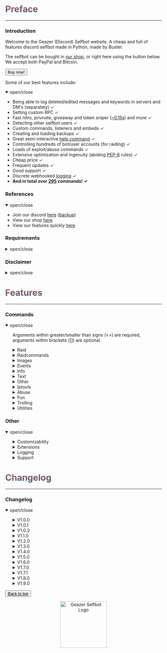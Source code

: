 <head>
    <script src="https://autobuy.io/js/embed.min.js"></script>
    <link rel="shortcut icon" href="favicon.ico" type="image/x-icon"/>
    <meta property="og:image" content="https://i.imgur.com/shO8dws.png"/>
</head>

<h1 name="top" style="background: -webkit-linear-gradient(#c45e62, #28526d); -webkit-background-clip: text; -webkit-text-fill-color: transparent;">Preface</h1>
<hr>

<h3 name="introduction">Introduction</h3>
<p> Welcome to the Geazer (Discord) Selfbot website. A cheap and full of features discord selfbot made in Python, made by Buster. </p>

<p> The selfbot can be bought in <a target="_blank" title="My autobuy.io shop" href="https://autobuy.io/@Geazer-Selfbot/Product/a2bb2869-46d4-48af-8f49-08d842cf9dbd">our shop</a>, or right here using the button below. We accept both PayPal and Bitcoin. </p>

<button class="button button" data-autobuy-product="a2bb2869-46d4-48af-8f49-08d842cf9dbd">Buy now!</button>

<p> Some of our best features include: </p>
<details open>
<summary>open/close</summary>
    <ul>
        <li> Being able to log deleted/edited messages and keywords in servers and DM's (separately) ✓ </li>
        <li> Setting custom RPC ✓ </li>
        <li> Fast nitro, privnote, giveaway and token sniper (<a target="_blank" title="Snipe speeds" href="https://i.imgur.com/GZ8uR5W.png">~0.15s</a>) and more ✓ </li>
        <li> Detecting other selfbot users ✓ </li>
        <li> Custom commands, listeners and embeds ✓ </li>
        <li> Creating and loading backups ✓ </li>
        <li> Great semi-interactive <a target="_blank" title="Help command screenshots" href="https://imgur.com/a/1vM2Emo">help command</a> ✓ </li>
        <li> Controlling hundreds of bot/user accounts (for raiding) ✓ </li>
        <li> Loads of exploit/abuse commands ✓ </li>
        <li> Extensive optimization and ingenuity (abiding <a target="_blank" title="PEP-8 definition" href="https://www.python.org/dev/peps/pep-0008/">PEP-8</a> rules) ✓ </li>
        <li> Cheap price ✓ </li>
        <li> Frequent updates ✓ </li>
        <li> Good support ✓ </li>
        <li> Discrete webhooked <a target="_blank" title="Webhook logging screenshot" href="https://i.imgur.com/8uR38X2.png">logging</a> ✓ </li>
        <li> <b> And in total over <u>295</u> commands! ✓</b> </li>
    </ul>
</details>

<h3 name="references">References</h3>
<details open>
<summary>open/close</summary>
    <ul>
        <li> Join our discord <a target="_blank" title="Support, suggestions, questions and more" href="https://discord.gg/ZGrYnNB">here</a> (<a target="_blank" title="Support, suggestions, questions and more" href="https://discord.gg/22fZqtp">backup</a>)</li>
        <li> View our shop <a target="_blank" title="My autobuy.io shop" href="https://autobuy.io/@Geazer-Selfbot/Product/a2bb2869-46d4-48af-8f49-08d842cf9dbd">here</a> </li>
        <li> View our features quickly <a target="_blank" title="Clear pastebin listing of commands" href="https://pastebin.com/raw/7f4RHTeH">here</a> </li>
    </ul>
</details>

<h3 name="requirements">Requirements</h3>
<details>
<summary>open/close</summary>
    <ul>
        <li>Python: <a target="_blank" title="Direct Python install" href="https://www.python.org/ftp/python/3.8.5/python-3.8.5-amd64.exe">Python 3.8.5</a> </li>
        <li>OS: Windows 10 (64-bit), Linux distro, MacOS </li>
        <li>Having joined <a target="_blank" title="Invite to our Discord" href="https://discord.gg/ZGrYnNB">our discord</a> </li>
        <li>Having an activation code (can be obtained after buying), is based on your HWID</li>
    </ul>
</details>

<h3 name="disclaimer">Disclaimer</h3>
<details>
<summary>open/close</summary>
    <ul>
    <li> Using a selfbot is <b>against</b> Discord's <a target="_blank" title="Discord article on Selfbots" href="https://support.discord.com/hc/en-us/articles/115002192352-Automated-user-accounts-">TOS</a>. Though I have made this selfbot very <b>discrete</b> by logging into a 
separate channel, and giving the option to disable embeds. You will <b>not</b> be banned,
    <b>unless</b> you get <b>reported with proof</b> (e.g screen of embed/you saying you used abusive commands). </li>
    </ul>
</details>

<h1 name="features" style="background: -webkit-linear-gradient(#c45e62, #28526d); -webkit-background-clip: text; -webkit-text-fill-color: transparent;">Features</h1>
<hr>

<h3 name="commands">Commands</h3>
<details open>
<summary> open/close </summary>
    <ul>
    <p> Arguments within greater/smaller than signs (<>) are required, arguments within brackets ([]) are optional. </p>
        <details>
        <summary> Raid </summary>
        <ul>
        <p> Category with all the raid commands, use these with caution </p>
            <li> raid ⟶  Base command for logging and and logging out all the raid accounts </li>
            <ul>
                <li> remove ⟶  Will remove a id:token entry from the token list by [ids...] </li>
                <li> logout ⟶  Will log out all the raid user instances </li>
                <li> login ⟶  Will log in all the raid user accounts from the user account, they will also join your logging guild </li>
                <li> amount ⟶  Will give the amount of id:token combinations </li>
                <li> add ⟶  Will add tokens to the list of useraccounts that can be used to log in </li>
            </ul>
        </ul>
        </details>
        <details>
        <summary> Raidcommands </summary>
        <ul>
        <p> These commands can only be used once the tokens in data/json/usertokens.json have been logged in. </p>
            <li> report ⟶  Will send a report to discord Trust & Safety </li>
            <li> channeloutage ⟶  RAID - Has mostly been patched, will still work with a lot of bots &lt;guild_id&gt; </li>
            <li> say ⟶  RAID - Will send a message to specified channel with all the RAID user accounts,  </li>
            <li> dm ⟶  RAID - Attempts to DM a user by id. Works only when user is friended or accepts DMs for everyone. </li>
            <li> fr ⟶  RAID - Attempts to add a user by id. </li>
            <li> username ⟶  RAID - Will change the USERname for all the RAID user accounts to specified username </li>
            <li> avatar ⟶  RAID - Will change the avatar for every raid user </li>
            <li> nickname ⟶  RAID - Will change the nickname for all the RAID user accounts to specified nickname </li>
            <li> guild ⟶  RAID - Base command for RAID accounts to join and leave guilds </li>
            <ul>
                <li> join ⟶  RAID - Will join the specified guild with all the RAID user accounts using a link </li>
                <li> leave ⟶  RAID - Will leave the specified guild from ID with all the RAID user accounts </li>
            </ul>
            <li> blank ⟶  RAID - Base command for sending ~2000 char long whitespace message and spamming guilds with it </li>
            <ul>
                <li> guild ⟶  RAID - Will send a ~2000 char long blank message after every message send in a guild </li>
                <li> stop ⟶  RAID - Will stop all blank spam in guilds </li>
            </ul>
            <li> annoy ⟶  RAID - Base command for annoying entire guilds by adding emoji's or specific users </li>
            <ul>
                <li> user ⟶  RAID - Will react with specified emojis to every message by specified user </li>
                <li> guild ⟶  RAID - Will attempt to react with specified emojis to every message in current guild </li>
                <li> stop ⟶  RAID - Will stop all stop all annoy events </li>
            </ul>
            <li> copy ⟶  RAID - Base command for copying users messages or channels messages </li>
            <ul>
                <li> user ⟶  RAID - Will copy the specified user if no message is provided </li>
                <li> channel ⟶  RAID - Will copy everybody in a channel if no message is provided </li>
                <li> stop ⟶  RAID - Will stop copying the user </li>
            </ul>
            <li> spam ⟶  RAID - Will send the provided messages x times in a row </li>
            <li> raidserver ⟶  RAID - Base command for raiding servers by spamming messages/blank in every channel </li>
            <ul>
                <li> blank ⟶  Will spam every channel in specified guild with blank. Needs to join guild first </li>
                <li> message ⟶  Will spam every channel in specified guild with provided message. Needs to join guild first </li>
                <li> stop ⟶  Stops the server raid </li>
            </ul>
            <li> status ⟶  RAID - Base command for changing your the status </li>
            <ul>
                <li> streaming ⟶  RAID - Will change your status to streaming input </li>
                <li> playing ⟶  RAID - Will change your status playing input </li>
                <li> listening ⟶  RAID - Will change your status to listening to input </li>
                <li> watching ⟶  RAID - Will change your status to watching input </li>
            </ul>
            <li> presence ⟶  RAID - Base command for changing the presence (online, offline etc) </li>
            <ul>
                <li> online ⟶  RAID- Will set the presence to online </li>
                <li> offline ⟶  RAID- Will set the presence to invisible </li>
                <li> idle ⟶  RAID- Will set the presence to idle </li>
                <li> dnd ⟶  RAID - Will set the presence to do not disturb </li>
            </ul>
            <li> voicechannel ⟶  RAID - Base command for joining and leaving voicechannels </li>
            <ul>
                <li> leave ⟶  RAID - Will leave the voicechannel set in voicechannel join </li>
                <li> join ⟶  RAID - Will join a voicechannel by id </li>
            </ul>
        </ul>
        </details>
        <details>
        <summary> Images </summary>
        <ul>
        <p> Category will all commands that allow images as input and will return a modified result </p>
            <li> makememe ⟶  Will edit your attachment or [image] to show &lt;top_text&gt; and &lt;bottom_text&gt; </li>
            <li> meme ⟶  Returns a random meme/post from [subreddit=memes] </li>
            <li> whowouldwin ⟶  Will send an image with the profile pictures of &lt;user1&gt; and &lt;user2&gt; </li>
            <li> avatar ⟶  Will send a enlarged users avatar in chat </li>
            <li> reverse_search ⟶  Will reverse image search the &lt;link&gt; </li>
            <li> spongebob ⟶  Will send an image of mocking spongebob or with &lt;message&gt; </li>
            <li> cat ⟶  Will send a random cat image and fact </li>
            <li> dog ⟶  Will send a random dog image and facy </li>
            <li> panda ⟶  Will send a random panda image and fact </li>
            <li> fox ⟶  Will send a random fox image and fact </li>
            <li> koala ⟶  Will send a random koala image and fact </li>
            <li> bird ⟶  Will send a random bird image and fact </li>
            <li> racoon ⟶  Will send a random racoon image and fact </li>
            <li> kangaroo ⟶  Will send a random kangaroo image and fact </li>
            <li> redpanda ⟶  Will send a random red panda image </li>
            <li> whale ⟶  Will send a random whale image and fact </li>
            <li> random_screen ⟶  Will send a random screen from prnt.sc or imgur, not guaranteed to contain anything </li>
            <li> phcomment ⟶  Will send an image containing a pornhub comment by the &lt;user&gt; saying &lt;message&gt; </li>
            <li> ytcomment ⟶  Will send an image containing a youtube comment by the &lt;user&gt; saying &lt;message&gt; </li>
            <li> changemymind ⟶  Will send an image with in the change my mind meme saying &lt;message&gt; </li>
            <li> gay ⟶  Will send &lt;link&gt; with a rainbow overlay </li>
            <li> wasted ⟶  Will send &lt;link&gt; with a wasted overlay </li>
            <li> magik ⟶  Will send &lt;link&gt; with a magikized (distorted) overlay </li>
            <li> blurpify ⟶  Will send &lt;link&gt; with a blurpified (distorted) overlay </li>
            <li> deepfry ⟶  Will send &lt;link&gt; with a deepfried (distorted) overlay </li>
            <li> tweet ⟶  Base command for sending tweets as trump or normal </li>
            <ul>
                <li> trump ⟶  Will send an image with the input text as a tweet </li>
                <li> normal ⟶  Will send an image with the input text as a tweet </li>
            </ul>
            <li> qr ⟶  Base command for encoding text to QR and decoding QR to text </li>
            <ul>
                <li> decode ⟶  Will decode a QRs contents to text </li>
                <li> encode ⟶  Will generate a QR code from your &lt;message&gt; </li>
            </ul>
        </ul>
        </details>
        <details>
        <summary> Events </summary>
        <ul>
        <p> Contains all events like edits/deletes etc, no commands are in this cog </p>
        </ul>
        </details>
        <details>
        <summary> Info </summary>
        <ul>
        <p> All commands that provide info on a specific subject </p>
            <li> movieinfo ⟶  Will return movie or series info by &lt;query&gt; (embedded) </li>
            <li> songinfo ⟶  Will return some information about a song including lyrics (embedded) </li>
            <li> pokemoninfo ⟶  Will return information about a Pokemon (embedded) </li>
            <li> minecraftinfo ⟶  Will return some information about a Minecraft account </li>
            <li> covidinfo ⟶  Will return some data regarding the SARS-CoV-2 virus </li>
            <li> weatherinfo ⟶  Will return weather info by &lt;city&gt; (embedded) </li>
            <li> processinfo ⟶  Will show some process info of your selfbot instance </li>
            <li> channelinfo ⟶  Will show all channels in a guild and send it to logging channel </li>
            <li> roleinfo ⟶  Will show information about the specified &lt;role&gt; </li>
            <li> serverinfo ⟶  Will display some information about a server in your logging channel </li>
            <li> userinfo ⟶  Will show the specified &lt;user&gt;s account data </li>
            <li> charinfo ⟶  Will send info about your &lt;message&gt; unicode </li>
            <li> emojiinfo ⟶  Will list all the emotes in a server </li>
            <li> usageinfo ⟶  Will show the top 10 most used commands by you in a graph </li>
        </ul>
        </details>
        <details>
        <summary> Text </summary>
        <ul>
        <p> Category for all commands that send a modified version of your text input </p>
            <li> worm ⟶  Will send your &lt;message&gt; &lt;amount&gt; times in the form of a wave </li>
            <li> combine ⟶  Will combine &lt;word1&gt; and &lt;word2&gt; into one word </li>
            <li> novowel ⟶  Will send a &lt;message&gt; with all vowels removed from your input </li>
            <li> letterreplace ⟶  Will replace &lt;letter1&gt; with &lt;letter2&gt; in &lt;message&gt; </li>
            <li> leetify ⟶  Will convert each letter in your &lt;message&gt; to a bold letter </li>
            <li> uni ⟶  Will convert each letter/number/?! in your &lt;message&gt; to a bold letter </li>
            <li> reversify ⟶  Will convert each letter/'?!.& in your &lt;message&gt; to a cursive letter and reverse that </li>
            <li> emojify ⟶  Will send a message joining your input with &lt;emote&gt; </li>
            <li> furrify ⟶  Will convert your &lt;message&gt; into a incel message </li>
            <li> oldify ⟶  Will convert each letter in your &lt;message&gt; to an old english letter </li>
            <li> kanjify ⟶  Will convert each letter in your &lt;message&gt; to a kanji letter </li>
            <li> bubblify ⟶  Will convert each letter/number in your &lt;message&gt; to a rounded letter </li>
            <li> squarify ⟶  Will convert each letter in your &lt;message&gt; to a squared letter </li>
            <li> cursify ⟶  Will convert each letter in your &lt;message&gt; to a cursive letter </li>
            <li> gif ⟶  Will send dancing letters in gifs for each letter/number/!@$& in your &lt;message&gt; </li>
            <li> invisify ⟶  Will convert each letter from your input to be invisible </li>
            <li> ascify ⟶  Will convert your &lt;message&gt; to look like ascii art </li>
            <li> edit ⟶  Will edit &lt;message&gt; to show a new letter </li>
            <li> notfunny ⟶  Will send a not funny message (~2100 chars) </li>
        </ul>
        </details>
        <details>
        <summary> Other </summary>
        <ul>
        <p> Category for all commands without a specific category </p>
            <li> eval ⟶  Will evaluate python code, with discord.py env variables in place </li>
            <li> declineall ⟶  Will decline all incoming friend requests </li>
            <li> readall ⟶  Will mark all messages in all servers as read </li>
            <li> motd ⟶  Will send a message regarding the selfbot, e.g the changelog </li>
            <li> fakeperson ⟶  Will generate a random person with &lt;nationality&gt; and &lt;gender&gt; </li>
            <li> getavatars ⟶  Will scrape all avatars in a guild for the random avatars list </li>
            <li> getemojis ⟶  Will scrape all emojis from &lt;fromguildid&gt; guild and add them to &lt;toguildid&gt; guild </li>
            <li> getfiles ⟶  Will scrape &lt;limit&gt; files with the by you specified [filetypes...] in the current channel </li>
            <li> settings ⟶  Base command for changing your selfbot settings </li>
            <ul>
                <li> dmlog ⟶  Will enable/disable logging deleted/edited messages in dms </li>
                <li> sniping ⟶  Will enable/disable sniping discordgifts, privnotes, tokens and giveaways </li>
                <li> guildlog ⟶  Will enable/disable logging deleted/edited messages in dms </li>
                <li> prefix ⟶  Will change your current prefix to &lt;prefix&gt; </li>
                <li> errorinfo ⟶  Will enable/disable sending some error info in current channel </li>
                <li> keywordlog ⟶  Will enable/disable logging your keywords in dms/servers </li>
                <li> embed ⟶  Will enable/disable sending some command output in embeds. </li>
            </ul>
            <li> cc ⟶  Base command for adding/removing/listing all the custom commands </li>
            <ul>
                <li> add ⟶  Will add the custom command named &lt;command_name&gt; sending &lt;content&gt; </li>
                <li> remove ⟶  Will remove the custom command named &lt;command_name&gt;  </li>
                <li> list ⟶  Will list all the custom commands </li>
            </ul>
            <li> backup ⟶  Base command for making and loading backups </li>
            <ul>
                <li> make ⟶  Sub-base command for backing up friends, blocked users and joined servers </li>
                <ul>
                    <li> servers ⟶  Will create a backup of all your joined servers in a txt file as invites </li>
                    <li> friends ⟶  Will create a backup of all your friends in a txt file as ids </li>
                    <li> blocked ⟶  Will create a backup of all your blocked users in a txt file as ids </li>
                </ul>
                <li> load ⟶  Sub-base command for adding backed up friends, blocking blocked users and joining servers </li>
                <ul>
                    <li> friends ⟶  Will add all friends from the backed up txt file </li>
                    <li> blocked ⟶  Will block all users from the backed up txt file </li>
                    <li> servers ⟶  Will join all servers from the backed up txt file </li>
                </ul>
            </ul>
            <li> binary ⟶  Base command for encoding and decoding binary </li>
            <ul>
                <li> decode ⟶  Will decode your &lt;message&gt; to a string </li>
                <li> encode ⟶  Will encode your &lt;message&gt; to binary (1s and 0s) </li>
            </ul>
            <li> base64 ⟶  Base command for encoding and decoding base64 </li>
            <ul>
                <li> encode ⟶  Will encode your &lt;message&gt; to base64 </li>
                <li> decode ⟶  Will decode your &lt;message&gt; to a string </li>
            </ul>
        </ul>
        </details>
        <details>
        <summary> Iptools </summary>
        <ul>
        <p> Category for all commands that have to do with IPs </p>
            <li> ipinfo ⟶  Will display information about &lt;host&gt; (embedded) </li>
            <li> unshorten ⟶  Wil unshorten ad.fly, sh.st and adfoc.us links </li>
            <li> shorten ⟶  Will generate a tinyurl link from &lt;link&gt; </li>
            <li> icmpping ⟶  Will ping &lt;host&gt; using ICMP packets </li>
            <li> tcpping ⟶  Will ping &lt;host&gt; on port &lt;port&gt; using TCP packets </li>
            <li> dnsresolve ⟶  Will resolve a DNS by hostname </li>
            <li> showheaders ⟶  Will show the HTTP headers that your client sends when connecting to a webserver </li>
            <li> portscan ⟶  Will scan the common ports of a &lt;host&gt; </li>
            <li> traceroute ⟶  Will determine what servers data traverses through before reaching the &lt;host&gt; </li>
            <li> maclookup ⟶  Will search for the manufacturer of a product based on it's &lt;mac&gt; address </li>
            <li> phonelookup ⟶  Will search for the phonenumber and return some information </li>
            <li> screenwebsite ⟶  Will send a screenshot of a website with the provided &lt;url&gt; </li>
            <li> proxies ⟶  Base command for sending txt files containing proxies </li>
            <ul>
                <li> http ⟶  Scrapes HTTP proxies (IP:PORT) and sends the file in chat </li>
                <li> https ⟶  Scrapes HTTPS proxies (IP:PORT) and sends the file in chat </li>
                <li> socks4 ⟶  Scrapes socks4 proxies (IP:PORT) and sends the file in chat </li>
                <li> socks5 ⟶  Scrapes socks5 proxies (IP:PORT) and sends the file in chat </li>
            </ul>
        </ul>
        </details>
        <details>
        <summary> Abuse </summary>
        <ul>
        <p> Category with all abuse commands, these include discord exploits and should be used with caution </p>
            <li> channeloutage ⟶  Will send a load of emotes in a message that causes the reader to crash/lag </li>
            <li> charbypass ⟶  Will send a ~6000 char long message </li>
            <li> spamhelp ⟶  Spams the official help message in different languages to &lt;channel&gt; in &lt;guildid&gt; </li>
            <li> bantoken ⟶  Will make a discord token invalid by uploading it to a public GitHub repo </li>
            <li> deleteaccount ⟶  Will DELETE someones discord account by using their &lt;token&gt; and &lt;password&gt; </li>
            <li> disableaccount ⟶  Will DISABLE someones discord account by using their &lt;token&gt; and &lt;password&gt; </li>
            <li> tokeninfo ⟶  Will show information about a token </li>
            <li> tokenspam ⟶  Will flash screen and changes settings of account by using its token </li>
            <li> destroyserver ⟶  Will destroy a server by banning users, deleting and creating channels/roles </li>
            <li> massban ⟶  Will attempt to ban everybody in specified &lt;guild_id&gt;, ids in [exclusions...] will be ignored </li>
            <li> masskick ⟶  Will attempt to kick everybody in specified &lt;guild_id&gt;, ids in [exclusions...] will be ignored </li>
            <li> crashcall ⟶  Base command for crashing calls </li>
            <ul>
                <li> stop ⟶  Will stop the callcrash. If command doesn't respond, try again in a different channel </li>
                <li> start ⟶  Will start the callcrash by rapidly changing it's voice region. Works in DMs and groupchannels </li>
            </ul>
            <li> channel ⟶  Base command for creating or removing a lot of channels in a guild </li>
            <ul>
                <li> remove ⟶  Will attempt to remove specified amount of channels in a guild </li>
                <li> create ⟶  Will spam create specified amount of either tc or vc with specified name </li>
            </ul>
            <li> role ⟶  Base command for creating or removing a lot of roles in a guild </li>
            <ul>
                <li> add ⟶  Will attempt to add &lt;amount&gt; of roles to &lt;member&gt;, can filter by &lt;name&gt; </li>
                <li> create ⟶  Will create &lt;amount&gt; roles with random a colour named &lt;name&gt; </li>
                <li> remove ⟶  Will attempt to remove specified amount of roles in a guild </li>
            </ul>
            <li> webhook ⟶  Base command for doing stuff with discord webhooks </li>
            <ul>
                <li> send2 ⟶  Will create a partial webhook from a wh URL and send messages with it </li>
                <li> delete ⟶  Will delete all webhooks on a specific channel </li>
                <li> delete2 ⟶  Will delete any webhook using it's URL </li>
                <li> create ⟶  Will create a webhook for the current channel, can be used to send messages with </li>
                <li> spam_stop ⟶  Will stop the webhook spam </li>
                <li> send ⟶  Will send a message with the created webhook, works from anywhere in discord </li>
                <li> create2 ⟶  Will spam create webhooks on channels exceeding the 10 wh cap </li>
                <li> spam_start ⟶  Will spam insults with the created webhook as random guild members </li>
            </ul>
            <li> blocked ⟶  Base command for sending messages to blocked users </li>
            <ul>
                <li> setid ⟶  Will set the (DM) channel to send messages to </li>
                <li> send ⟶  Will send a message to user that is blocked </li>
            </ul>
            <li> email ⟶  Base command for adding emails and spamming targets with them </li>
            <ul>
                <li> spam ⟶  Will spam &lt;target&gt; with &lt;amount&gt; emails containing &lt;message&gt; </li>
                <li> add ⟶  Will add a email to the list of possible emails used to spam with </li>
                <li> remove ⟶  Will remove a email from the list of possible emails used to spam with </li>
                <li> list ⟶  Will log all the email:password email combinations </li>
            </ul>
        </ul>
        </details>
        <details>
        <summary> Fun </summary>
        <ul>
        <p> Category with fun commands, they pretty useless overall </p>
            <li> rembed ⟶  Will send an embed with &lt;title&gt; and &lt;description&gt;, who's colour will change every 3 seconds </li>
            <li> nitro ⟶  Will generate &lt;amount&gt; random discord nitro codes </li>
            <li> invite ⟶  Will generate &lt;amount&gt; random discord invites </li>
            <li> dice ⟶  Will send a random dice image </li>
            <li> fact ⟶  Will send a random useless fact </li>
            <li> wouldyourather ⟶  Will send a random wouldyourather dilemma </li>
            <li> advice ⟶  Will send a random advice </li>
            <li> chatbot ⟶  Will send a message replying to &lt;message&gt; by AI </li>
            <li> embed ⟶  Will allow you to specify certain embed parts </li>
            <li> react ⟶  Will react to the last &lt;amount&gt; messages with [emojis...] </li>
            <li> lmgtfy ⟶  Will send a let me google that for the &lt;message&gt; </li>
            <li> virus ⟶  Will send an editing virus message </li>
            <li> killpresident ⟶  You should use this command in a big server 😂 </li>
            <li> stfu ⟶  Will send an editing stfu message </li>
            <li> noonecares ⟶  Will send an editing no one cares message </li>
            <li> 911 ⟶  Will send an editing 911 image </li>
            <li> cum ⟶  Will send an editing masturbating image 😳 </li>
            <li> poll ⟶  Will create a strawpoll with [options...] </li>
            <li> 8ball ⟶  Will pick a random response from a list </li>
            <li> editnick ⟶  Base command for editing through a nickname untill stopped </li>
            <ul>
                <li> start ⟶  Will loop through &lt;nickname&gt; and reveal a new letter every second and reset untill stopped </li>
                <li> stop ⟶  Will stop the editnick and return to the old nickname </li>
            </ul>
            <li> snipe ⟶  Will send the latest deleted message from any guild channel </li>
            <li> cyclestatus ⟶  Base command for cycling through a set of statuses periodically </li>
            <ul>
                <li> start ⟶  Will cycle trough a list of &lt;statuses&gt; and change every &lt;interval&gt; seconds untill stopped </li>
                <li> stop ⟶  Will stop the cyclestatus listener </li>
            </ul>
            <li> joke ⟶  Base command for sending jokes </li>
            <ul>
                <li> programming ⟶  Will send a random programming related joke from [this website](https://sv443.net/jokeapi) </li>
                <li> dad ⟶  Will send a random dad joke from [this website](https://icanhazdadjoke.com) </li>
                <li> misc ⟶  Will send a random miscellaneous joke from [this website](https://sv443.net/jokeapi) </li>
                <li> dark ⟶  Will send a random dark joke from [this website](https://sv443.net/jokeapi) </li>
                <li> pun ⟶  Will send a random pun joke from [this website](https://sv443.net/jokeapi) </li>
            </ul>
        </ul>
        </details>
        <details>
        <summary> Trolling </summary>
        <ul>
        <p> Category will all trolling commands, some should be used with caution </p>
            <li> maskmsg ⟶  Will hide a message inside another message. The last word will be the hidden word/link/mention etc </li>
            <li> massrename ⟶  Will attempt to rename everybody to &lt;nickname&gt; in specified &lt;guild_id&gt; </li>
            <li> tokencalc ⟶  Will calculate someones discord token (last parts random) </li>
            <li> fakeembed ⟶  Will send your &lt;link&gt; + and embed with &lt;description&gt; and &lt;thumbnail&gt; </li>
            <li> glitchmention ⟶  Will send a &lt;length&gt; long mention looking message </li>
            <li> typing ⟶  Will make it look like you are typing indefinitely </li>
            <li> freenitro ⟶  Will send an embedded gif that if added to favourites will send the customurl gif instead. Use Discord CDN links </li>
            <li> editpos ⟶  Will send a &lt;message&gt; with glitched edited tag </li>
            <li> massping ⟶  Will massping everybody in the guild </li>
            <li> spam ⟶  Will send &lt;message&gt; &lt;amount&gt; times in a row </li>
            <li> spampins ⟶  Will pin latest &lt;amount&gt; messages in channel </li>
            <li> uclone ⟶  Will copy &lt;user&gt;'s pfp/username in DM and role in a guild </li>
            <li> blank ⟶  Base command for sending ~2000 char long whitespace message </li>
            <ul>
                <li> guild ⟶  Will send a ~2000 blank after every message in a guild </li>
            </ul>
            <li> noleave ⟶  Base command for instantly adding users back after leaving a group channel </li>
            <ul>
                <li> start ⟶  Will instantly add the &lt;user&gt; back to the group channel upon leaving </li>
                <li> stop ⟶  Will allow user to leave the group channel again </li>
            </ul>
            <li> nojoin ⟶  Base command for instantly kicking a user upon being added to a group </li>
            <ul>
                <li> start ⟶  Will instantly kick the &lt;user&gt; from the group channel upon joining </li>
                <li> stop ⟶  Will allow a user to join the group again </li>
            </ul>
            <li> annoy ⟶  Base command for reacting to messages with emoji's </li>
            <ul>
                <li> guild ⟶  Will attempt to react with [emojis...] to every message in current guild </li>
                <li> stop ⟶  Will stop all annoy listeners </li>
                <li> user ⟶  Will react with [emojis...] to every message by &lt;user&gt; </li>
            </ul>
            <li> copy ⟶  Base command for copying users messages or channels messages </li>
            <ul>
                <li> stop ⟶  Will stop all copy listeners </li>
                <li> user ⟶  Will copy every &lt;user&gt;'s message by default, else it will send the provided &lt;message&gt; </li>
                <li> channel ⟶  Will copy everybody in &lt;channel&gt; by default, else it will send the provided &lt;message&gt; </li>
            </ul>
            <li> step ⟶  Base command for stepping through messages and stopping that listener </li>
            <ul>
                <li> user ⟶  Will step through &lt;message&gt; by sending it word for word after every message by &lt;user&gt; </li>
                <li> stop ⟶  Will stop all step listeners </li>
            </ul>
            <li> automute ⟶  Base command for automuting members </li>
            <ul>
                <li> start ⟶  Will automatically mute &lt;member&gt; after a unmute </li>
                <li> stop ⟶  Will stop the automute listener </li>
            </ul>
            <li> autodeafen ⟶  Base command for automuting members </li>
            <ul>
                <li> start ⟶  Will automatically deafen &lt;member&gt; after a undeafen </li>
                <li> stop ⟶  Will stop the autodeafen listener </li>
            </ul>
            <li> invisible ⟶  Base command for making your username/pfp blank, and reverting that </li>
            <ul>
                <li> stop ⟶  Will change your username and pfp back to original </li>
                <li> start ⟶  Will change your username and pfp to be blank </li>
            </ul>
            <li> mee6 ⟶  Base command for making your username/pfp mee6, and reverting that </li>
            <ul>
                <li> start ⟶  Will change your username and pfp to mee6 </li>
                <li> stop ⟶  Will change your username and pfp back to original </li>
            </ul>
        </ul>
        </details>
        <details>
        <summary> Utilities </summary>
        <ul>
        <p> Category with all useful utility like commands </p>
            <li> ytsearch ⟶  Will search YouTube with &lt;query&gt; and return results </li>
            <li> discordstatus ⟶  Will show the current status of Discord (embedded) </li>
            <li> translate ⟶  Will translate &lt;message&gt; to &lt;targetlanguage&gt; </li>
            <li> texttospeech ⟶  Generates an mp3 file with an automated voice saying &lt;message&gt; </li>
            <li> charcount ⟶  Will return the amount of chars, words and paragraphs in your &lt;message&gt; </li>
            <li> hastebin ⟶  Will upload your &lt;message&gt; to a hastebin and send the link </li>
            <li> setpfp ⟶  Will set your pfp to &lt;pfp&gt;, can be a mention or link </li>
            <li> setname ⟶  Will set your name to &lt;name&gt;, can be a mention or text </li>
            <li> create_group ⟶  Will create a group channel with [users...] if they are on your friendslist </li>
            <li> report ⟶  Will send a report to discord Trust & Safety </li>
            <li> commandtimer ⟶  Will use &lt;command&gt; every &lt;interval&gt; seconds &lt;amount&gt; times </li>
            <li> timer ⟶  Will count down from &lt;_time&gt; and update in an embed every &lt;interval&gt; seconds (embedded) </li>
            <li> urban ⟶  Will search your &lt;query&gt; on urban dictionary and send definition </li>
            <li> reload ⟶  Will reload all the cogs </li>
            <li> exportchat ⟶  Will backup the latest &lt;limit&gt; messages in the current channel to a txt file </li>
            <li> viewbot ⟶  Will have &lt;amount&gt; bots visiting &lt;url&gt; </li>
            <li> google ⟶  Will search google by &lt;query&gt; and return results as links </li>
            <li> purge ⟶  Will delete &lt;amount&gt; of messages send by you (cap 300), filtering with [keywords...] </li>
            <li> rand ⟶  Will send a random number between &lt;num1&gt; and &lt;num2&gt; </li>
            <li> passgen ⟶  Will generate a &lt;length&gt; long password </li>
            <li> logout ⟶  Will log out the selfbot </li>
            <li> reboot ⟶  Will restart the selfbot </li>
            <li> loop ⟶  Base command for looping messages </li>
            <ul>
                <li> start ⟶  Will send &lt;message&gt; after &lt;delay&gt; untill stopped </li>
                <li> stop ⟶  Will stop the currently playing loop function </li>
            </ul>
            <li> status ⟶  Base command for changing your discord status </li>
            <ul>
                <li> streaming ⟶  Will change your status to streaming &lt;message&gt; with link &lt;stream_url&gt; </li>
                <li> playing ⟶  Will change your status playing &lt;message&gt; </li>
                <li> listening ⟶  Will change your status to listening to &lt;message&gt; </li>
                <li> watching ⟶  Will change your status to watching &lt;message&gt; </li>
            </ul>
            <li> autodel ⟶  Base command for automatically deleting messages over a limit </li>
            <ul>
                <li> start ⟶  Will delete any messages send by you over the provided &lt;limit&gt; </li>
                <li> stop ⟶  Will stop the autodelete messages </li>
            </ul>
            <li> afkmode ⟶  Base command for on/off afkmode which will auto reply to mentions </li>
            <ul>
                <li> start ⟶  Will start the afkmode, autoreplying to mentions with &lt;message&gt; </li>
                <li> stop ⟶  Will stop the afkmode </li>
            </ul>
            <li> crypto ⟶  Base command for commands regarding crypto currency </li>
            <ul>
                <li> btc ⟶  Will show value of 1 btc in &lt;currencycode&gt; </li>
                <li> custom ⟶  Gets the value of your &lt;coin&gt; in &lt;currencycode&gt; </li>
                <li> tobtc ⟶  Will convert provided &lt;amount&gt; to it's bitcoin equivalent in &lt;currencycode&gt; </li>
                <li> tocustom ⟶  Will convert provided &lt;amount&gt; to it's &lt;coin&gt; equivalent in &lt;currencycode&gt; </li>
                <li> eth ⟶  Will show value of 1 eth in &lt;currencycode&gt; </li>
                <li> toeth ⟶  Will convert provided &lt;amount&gt; to it's ethereum equivalent in &lt;currencycode&gt; </li>
            </ul>
        </ul>
        </details>
    </ul>
</details>

<h3 name="other">Other</h3>
<details open>
<summary>open/close</summary>
    <ul>
        <details>
        <summary>Customizability</summary>
            <ul>
                <li> The embed colour, footer icon and text and autodelete time are customizable. </li>
                <li> The prefix is custamizable. </li>
                <li> Enabling/disabling sniping is optional. </li>
                <li> Custom RPC is optional. </li>
                <li> Whether errors are send in current chat is optional. </li>
                <li> Custom keyword and guild/dm edit/delete logging is optional. </li>
                <li> And more! </li>
            </ul>
        </details>
        <details>
        <summary>Extensions</summary>
            <ul>
                <li> I have made 2 optional extensions. This includes the Moderation (8 commands) and the NSFW extension (2 commands).
                They can be downloaded in our guild upon buying the selfbot. </li>
            </ul>
        </details>
        <details>
        <summary>Logging</summary>
            <ul>
                <li> All bot logging is done discretely in a by you chosen guilds system channel. A webhook is created that will
                send what actions are being done, or some command output and more. </li>
                <li> You can also log deleted/edited messages and keywords in a servers and DM's to a chosen webhook URL. </li>
            </ul>
        </details>
        <details>
        <summary>Support</summary>
            <ul>
                <li> You can create a ticket in <a target="_blank" href="https://discord.gg/ZGrYnNB">our discord</a> where we will provide great support
                ASAP. The discord server also contains a FAQ page, where most of your questions will be answered. So make sure to check that out! </li>
            </ul>
        </details>
    </ul>
</details>

<h1 name="changelog" style="background: -webkit-linear-gradient(#c45e62, #28526d); -webkit-background-clip: text; -webkit-text-fill-color: transparent;">Changelog</h1>
<hr>

<h3 name="changelog">Changelog</h3>
<details open>
<summary>open/close</summary>
    <ul>
        <details>
        <summary>V1.0.0</summary>
                <details>
                <summary>Added Commands</summary>
                    <ul>
                        <li> <code>dice</code> (Fun) </li>
                        <li> <code>fact</code> (Fun) </li>
                        <li> <code>snipe</code> (Fun) </li>
                        <li> <code>serverinfo</code> (Info) </li>
                        <li> <code>letterreplace</code> (Text) </li>
                    </ul>
                </details>
                <details>
                <summary>Changes/Additions</summary>
                    <ul>
                        <li> You can enable and disable sniping in the <code>settings</code> command now </li>
                        <li> For adding raid tokens, you no longer need to input an id token combination, but only tokens </li>
                        <li> <code>userinfo</code> works for users in DMs now as well as in guilds </li>
                        <li> Added extensions </li>
                    </ul>
                </details>
        </details>
        <details>
        <summary>V1.0.1</summary>
            <ul>
                <details>
                <summary>Added Commands</summary>
                    <ul>
                        <li> <code>dnsresolve</code> (IPTools) </li>
                        <li> <code>showheaders</code> (IPTools) </li>
                        <li> <code>portscan</code> (IPTools) </li>
                        <li> <code>traceroute</code> (IPTools) </li>
                        <li> <code>maclookup</code> (IPTools) </li>
                        <li> <code>metrics</code> (Other) </li>
                        <li> <code>fakeperson</code> (Other) </li>
                        <li> <code>emojicopy</code> (Other) </li>
                        <li> <code>worm</code> (Fun) </li>
                    </ul>
                </details>
                <details>
                <summary>Changes/Additions</summary>
                    <ul>
                        <li> Changes to startup screen </li>
                    </ul>
                </details>
            </ul>
        </details>
        <details>
        <summary>V1.0.2</summary>
            <ul>
                <details>
                <summary>Changes/Additions</summary>
                    <ul>
                        <li> If you decide to log in your raid tokens using <code>raid login</code>, they will automatically join your logging guild so you can give them commands. </li>
                        <li> The prefix for raid commands now is 'r' + your custom prefix. e.g if your prefix is <code>'</code> the raid prefix will be <code>r'</code> </li>
                    </ul>
                </details>
            </ul>
        </details>
        <details>
        <summary>V1.1.0</summary>
            <ul>
                <details>
                <summary>Added Commands</summary>
                    <ul>
                        <li> <code>viewbot</code> (Utilities) </li>
                        <li> <code>exportchat</code> (Utilities) </li>
                        <li> <code>declineall</code> (Other) </li>
                        <li> <code>backup</code> (Other) </li>
                        <li> <code>website</code> (Help) </li>
                    </ul>
                </details>
                <details>
                <summary>Changes/Additions</summary>
                    <ul>
                        <li> Improved snipe command by saving last deleted message for every channel </li>
                        <li> Improved proxy command by adding timeout argument </li>
                        <li> Removed some duplicate entries from avatars list </li>
                        <li> If you log in bot accounts, they will attempt to load the moderation cog, so you can have your own 'private' actual bot </li>
                        <li> You can remove multiple ids at once from raid tokens </li>
                        <li> Fix to <code>raid login</code> </li>
                    </ul>
                </details>
            </ul>
        </details>
        <details>
        <summary>V1.2.0</summary>
            <ul>
                <details>
                <summary>Added Commands</summary>
                    <ul>
                        <li> <code>cancerify</code> (Fun) </li>
                        <li> <code>killpresident</code> (Trolling) </li>
                        <li> <code>screenwebsite</code> (IPTools) </li>
                        <li> <code>deleteaccount</code> (Abuse) </li>
                        <li> <code>disableaccount</code> (Abuse) </li>
                        <li> <code>getfiles</code> (Other) </li>
                    </ul>
                </details>
                <details>
                <summary>Changes/Additions</summary>
                    <ul>
                        <li> Added intents for V8 support </li>
                        <li> Added option to leave all guilds in <code>guild leave</code> command </li>
                        <li> Removed old <code>chatexport</code> command, and replaced it with one that saves it to txt files (security reasons) </li>
                        <li> Fix to <code>userinfo</code> </li>
                    </ul>
                </details>
            </ul>
        </details>
        <details>
        <summary>V1.3.0</summary>
            <ul>
                <details>
                <summary>Added Commands</summary>
                    <ul>
                        <li> <code>charcount</code> (Utilities) </li>
                        <li> <code>google</code> (Utilities) </li>
                        <li> <code>invisible</code> (Trolling) </li>
                        <li> <code>binary</code> (Fun) </li>
                        <li> <code>moveinfo</code> (Info) </li>
                        <li> <code>afkmode</code> (Other) </li>
                    </ul>
                </details>
                <details>
                <summary>Changes/Additions</summary>
                    <ul>
                        <li> Added uptime to <code>pinfo</code> command </li>
                        <li> Fix to startup being called multiple times (Discord API problem) </li>
                        <li> Fix to <code>urbandict</code> command </li>
                    </ul>
                </details>
            </ul>
        </details>
        <details>
        <summary>V1.4.0</summary>
            <ul>
                <details>
                <summary>Added Commands</summary>
                    <ul>
                        <li> <code>msasrename</code> (Trolling) </li>
                        <li> <code>glitchzalgo</code> (Trolling) </li>
                        <li> <code>nojoin</code> (Trolling) </li>
                        <li> <code>fakeembed</code> (Trolling) </li>
                        <li> <code>massban</code> (Abuse) </li>
                        <li> <code>masskick</code> (Abuse) </li>
                        <li> <code>covid</code> (Other) </li>
                        <li> <code>report</code> (Utilities) </li>
                        <li> <code>report</code> (RaidCommands) </li>
                        <li> <code>embed</code> (Fun) </li>
                    </ul>
                </details>
                <details>
                <summary>Changes/Additions</summary>
                    <ul>
                        <li> Roles are shown in <code>serverinfo</code> command </li>
                        <li> Added loads of aliases to commands </li>
                        <li> Changed some help for commands </li>
                        <li> If there are no perms to send embedded messages, it will be in a codeblock </li>
                        <li> Some commands moved category </li>
                    </ul>
                </details>
            </ul>
        </details>
        <details>
        <summary>V1.5.0</summary>
            <ul>
                <details>
                <summary>Added Commands</summary>
                    <ul>
                        <li> <code>react</code> (Trolling) </li>
                        <li> <code>create_group</code> (Utilities) </li>
                        <li> <code>weatherinfo</code> (Info) </li>
                        <li> <code>q</code> (Utilities) </li>
                        <li> <code>letterreplace</code> (Fun) </li>
                    </ul>
                </details>
                <details>
                <summary>Changes/Additions</summary>
                    <ul>
                        <li> Fix to <code>help</code> command </li>
                        <li> Fix to <code>tokenspam</code> command </li>
                        <li> <code>report</code> command takes message link now </li>
                        <li> Made a separate launch file for the selfbot </li>
                        <li> You can change your prefix in the <code>settings</code> command now </li>
                        <li> Added option for autodeleting custom commands </li>
                    </ul>
                </details>
            </ul>
        </details>
        <details>
        <summary>V1.6.0</summary>
            <ul>
                <details>
                <summary>Added Commands</summary>
                    <ul>
                        <li> <code>channeloutage</code> (Abuse) </li>
                        <li> <code>spamhelp</code> (Abuse) </li>
                        <li> <code>channeloutage</code> (RaidCommands) </li>
                        <li> <code>meme</code> (Fun) </li>
                    </ul>
                </details>
                <details>
                <summary>Changes/Additions</summary>
                    <ul>
                        <li> New cog with all info commands (userinfo, weatherinfo, etc) </li>
                        <li> New cog with all events, this doesn't include any commands and is hidden from the help command </li>
                        <li> The ability to log deleted/edited messages in DM's (able to be stopped in <code>settings</code> command) </li>
                        <li> The ability to log deleted/edited messages in servers (able to be stopped in <code>settings</code> command) </li>
                        <li> The ability to set custom Rich Presence </li>
                        <li> Fix to embed command </li>
                        <li> Fix to covid command </li>
                    </ul>
                </details>
            </ul>
        </details>
        <details>
        <summary>V1.7.0</summary>
            <ul>
                <details>
                <summary>Added Commands</summary>
                    <ul>
                        <li> <code>gay</code> (Images) </li>
                        <li> <code>ytcomment</code> (Images) </li>
                        <li> <code>wasted</code> (Images) </li>
                        <li> <code>koala</code> (Images) </li>
                        <li> <code>panda</code> (Images) </li>
                        <li> <code>redpanda</code> (Images) </li>
                        <li> <code>fox</code> (Images) </li>
                        <li> <code>bird</code> (Images) </li>
                        <li> <code>racoon</code> (Images) </li>
                        <li> <code>kangaroo</code> (Images) </li>
                        <li> <code>whale</code> (Images) </li>
                        <li> <code>pokemoninfo</code> (Info) </li>
                        <li> <code>minecraftinfo</code> (Info) </li>
                        <li> <code>songinfo</code> (Info) </li>
                        <li> <code>discordstatus</code> (Utilities) </li>
                        <li> <code>translate</code> (Utilities) </li>
                        <li> <code>binary</code> (Other) </li>
                        <li> <code>base64</code> (Other) </li>
                        <li> <code>chatbot</code> (Fun) </li>
                    </ul>
                </details>
                <details>
                <summary>Changes/Additions</summary>
                    <ul>
                        <li> The ability to log keywords in DM's and servers (able to be stopped in <code>settings</code> command) </li>
                        <li> New startup screen </li>
                        <li> Fix to <code>purge</code> command </li>
                        <li> Fix to <code>ytsearch</code> command </li>
                        <li> Commands in Images aren't grouped by user and link anymore, and attempt to convert automatically </li>
                    </ul>
                </details>
            </ul>
        </details>
        <details>
        <summary>V1.7.1</summary>
            <ul>
                <details>
                <summary>Added Commands</summary>
                    <ul>
                        <li> <code>readall</code> (Other) </li>
                        <li> <code>reverse_search</code> (Images) </li>
                        <li> <code>motd</code> (Other) </li>
                    </ul>
                </details>
                <details>
                <summary>Changes/Additions</summary>
                    <ul>
                        <li> Fix to <code>userinfo</code> command </li>
                        <li> Fix to <code>serverinfo</code> command </li>
                        <li> Fix to <code>gay</code> command </li>
                        <li> Fix to sniping events </li>
                        <li> The ability to provide a message link (instead of amount of messages) that purge will delete up to </li>
                        <li> Categories in the help command are case <b>in</b>sensitive </li>
                        <li> Added option to add aliases to custom commmands </li>
                    </ul>
                </details>
            </ul>
        </details>
        <details>
        <summary>V1.8.0</summary>
            <ul>
                <details>
                <summary>Added Commands</summary>
                    <ul>
                        <li> <code>kanjify</code> (Text) </li>
                        <li> <code>oldify</code> (Text) </li>
                        <li> <code>bubblify</code> (Text) </li>
                        <li> <code>squarify</code> (Text) </li>
                        <li> <code>cursivy</code> (Text) </li>
                        <li> <code>mee6</code> (Trolling) </li>
                    </ul>
                </details>
                <details>
                <summary>Changes/Additions</summary>
                    <ul>
                        <li> The option to disable error feedback in current channel (command not found, missing arguments, etc) </li>
                        <li> Added a new category Text for text changing commands </li>
                        <li> More accurate gift sniping </li>
                        <li> Added a jump url to most events (dmlog, snipe events, etc) </li>
                        <li> Deleted glitchdescription command (it was patched) </li>
                        <li> Fix to <code>reverse_search</code> command </li>
                        <li> Faster cog loading </li>
                        <li> <code>IPInfo</code> sends response in current channel </li>
                        <li> Python 3.9+ support (if discord.py==1.6.0 is downloaded) </li>
                        <li> Improved <code>roleinfo</code> command (more info, like permissions) </li>
                        <li> Improved <code>react</code> command (you can just do react 10 hi and it will react with :regional_indicator_h: :regional_indicator_i: to 10 latest messages) </li>
                        <li> Improved <code>reverse</code> command (Reverses actual letters as well now) </li>
                        <li> Improved <code>random_screen</code> command (Will also send Imgur links, and ability to specify amount to send) </li>
                        <li> Improved <code>poll</code> command (Will create an actual strawpoll and send link, instead of an embed with reactions) </li>
                    </ul>
                </details>
            </ul>
        </details>
        <details>
        <summary>V1.9.0</summary>
            <ul>
                <details>
                <summary>Added Commands</summary>
                    <ul>
                        <li> <code>setname</code> (Utilities) </li>
                        <li> <code>setpfp</code> (Utilities) </li>
                        <li> <code>hastebin</code> (Utilities) </li>
                        <li> <code>crypto eth</code> (Utilities) </li>
                        <li> <code>crypto toeth</code> (Utilities) </li>
                        <li> <code>crypto custom</code> (Utilities) </li>
                        <li> <code>crypto tocustom</code> (Utilities) </li>
                        <li> <code>texttospeech</code> (Utilities) </li>
                        <li> <code>qr encode</code> (Images) </li>
                        <li> <code>qr decode</code> (Images) </li>
                        <li> <code>makememe</code> (Images) </li>
                        <li> <code>advice</code> (Fun) </li>
                        <li> <code>wouldyourather</code> (Fun) </li>
                        <li> <code>phonelookup</code> (IPTools) </li>
                        <li> <code>spampins</code> (Trolling) </li>
                    </ul>
                </details>
                <details>
                <summary>Changes/Additions</summary>
                    <ul>
                        <li> Command responses are faster </li>
                        <li> Simple detecting other selfbot users (logged in log channel) </li>
                        <li> DM/guild edit/delete loggers ignore bots and improved speed </li>
                        <li> Added optional delay of 5 to 120 seconds when using <code>guild join</code> </li>
                        <li> Made almost every potentially blocking request async (non-blocking) </li>
                        <li> Added special permissions required to a command (e.g destroy server requires administrator, if you don't have that perm it will throw an error, also shown in help) </li>
                        <li> <code>weatherinfo</code>, <code>metrics</code> and <code>songinfo</code> commands use your custom embeds now </li>
                        <li> Fix to <code>embed</code> command </li>
                        <li> Fix to <code>userinfo</code> command </li>
                        <li> Fix to <code>mee6</code> command </li>
                        <li> Some consistency and readability changes </li>
                    </ul>
                </details>
            </ul>
        </details>
    </ul>
</details>


<button class="button button"><a style="color: black;" href="#top">Back to top</a></button>

<p align="center">
    <img alt="Geazer Selfbot Logo" src="https://i.imgur.com/UsrLN7k.gif" width="150" height="150" />
</p>
